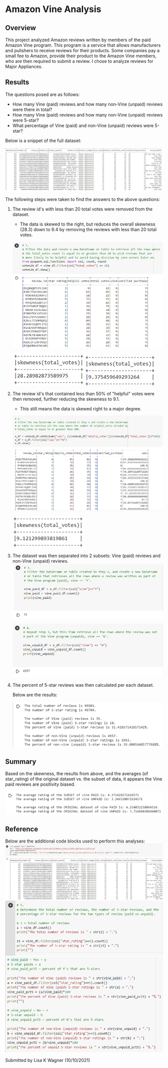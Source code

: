 # Amazon Vine Analysis

## Overview
This project analyzed Amazon reviews written by members of the paid Amazon Vine program.  This program is a service that allows manufacturers and pulishers to receive reviews for their products.  Some companies pay a small fee to Amazon, provide their product to the Amazon Vine members, who are then required to submit a review.  I chose to analyze reviews for Major Appliances.

## Results
The questions posed are as follows:
  * How many Vine (paid) reviews and how many non-Vine (unpaid) reviews were there in total?
  * How many Vine (paid) reviews and how many non-Vine (unpaid) reviews were 5-star?
  * What percentage of Vine (paid) and non-Vine (unpaid) reviews were 5-star?

Below is a snippet of the full dataset:

![Full_dataset.png](https://github.com/WagnerLisaK/Amazon_Vine_Analysis/blob/main/Resources/Full_dataset.png)

The following steps were taken to find the answers to the above questions:
  1. The review id's with less than 20 total votes were removed from the dataset.
        * The data is skewed to the right, but reduces the overall skewness (28.3) down to 9.4 by removing the reviews with less than 20 total votes.
        
        ![Votes20_DF.png](https://github.com/WagnerLisaK/Amazon_Vine_Analysis/blob/main/Resources/Votes20_DF.png)
        
        ![skewness_total_pop.png](https://github.com/WagnerLisaK/Amazon_Vine_Analysis/blob/main/Resources/skewness_total_pop.png)   ![skewness_20votes.png](https://github.com/WagnerLisaK/Amazon_Vine_Analysis/blob/main/Resources/skewness_20votes.png)
               
  2. The review id's that contained less than 50% of "helpful" votes were then removed, further reducing the skewness to 9.1.
        * This still means the data is skewed right to a major degree.
        
        ![Helpful_Votes.png](https://github.com/WagnerLisaK/Amazon_Vine_Analysis/blob/main/Resources/Helpful_Votes.png)
        
        ![skewness_50pct.png](https://github.com/WagnerLisaK/Amazon_Vine_Analysis/blob/main/Resources/skewness_50pct.png)
        
  3. The dataset was then separated into 2 subsets: Vine (paid) reviews and non-Vine (unpaid) reviews.
        ![Paid.png](https://github.com/WagnerLisaK/Amazon_Vine_Analysis/blob/main/Resources/Paid.png)
        
        ![Unpaid.png](https://github.com/WagnerLisaK/Amazon_Vine_Analysis/blob/main/Resources/Unpaid.png)
  
  4. The percent of 5-star reviews was then calculated per each dataset.

        Below are the results:

        ![Results.png](https://github.com/WagnerLisaK/Amazon_Vine_Analysis/blob/main/Resources/Results.png)


## Summary

Based on the skewness, the results from above, and the averages (of star_rating) of the original dataset vs. the subset of data, it appears the Vine paid reviews are positivity biased.

![bias.png](https://github.com/WagnerLisaK/Amazon_Vine_Analysis/blob/main/Resources/bias.png)

## Reference

Below are the additional code blocks used to perform this analyses:
![Major_Appliances.png](https://github.com/WagnerLisaK/Amazon_Vine_Analysis/blob/main/Resources/Major_Appliances.png)
![Final_Code1.png](https://github.com/WagnerLisaK/Amazon_Vine_Analysis/blob/main/Resources/Final_Code1.png)
![Final_Code2.png](https://github.com/WagnerLisaK/Amazon_Vine_Analysis/blob/main/Resources/Final_Code2.png)

Submitted by Lisa K Wagner (10/10/2021)

